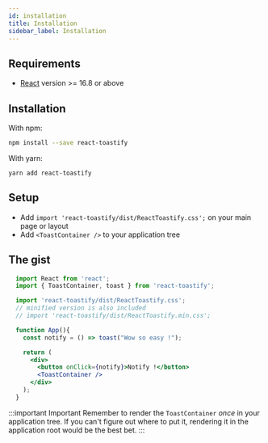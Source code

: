 ```yaml
---
id: installation
title: Installation
sidebar_label: Installation
---
```


## Requirements

- [React](https://reactjs.org) version >= 16.8 or above 

## Installation

With npm:
```sh
npm install --save react-toastify
```

With yarn:
```
yarn add react-toastify
```

## Setup

- Add `import 'react-toastify/dist/ReactToastify.css';` on your main page or layout
- Add `<ToastContainer />` to your application tree

## The gist

```jsx
  import React from 'react';
  import { ToastContainer, toast } from 'react-toastify';

  import 'react-toastify/dist/ReactToastify.css';
  // minified version is also included
  // import 'react-toastify/dist/ReactToastify.min.css';

  function App(){
    const notify = () => toast("Wow so easy !");

    return (
      <div>
        <button onClick={notify}>Notify !</button>
        <ToastContainer />
      </div>
    );
  }
```

:::important Important
Remember to render the `ToastContainer` *once* in your application tree. 
If you can't figure out where to put it, rendering it in the application root would be the best bet.
:::
